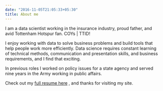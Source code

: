 ```yaml
---
date: "2016-11-05T21:05:33+05:30"
title: About me
---
```


I am a data scientist working in the insurance industry, proud father, and avid
Tottenham Hotspur fan.  COYs | TTID!


I enjoy working with data to solve business problems and build tools that help
people work more efficiently.  Data science requires constant learning of technical
methods, communication and presentation skills, and business requirements, 
and I find that exciting.

In previous roles I worked on policy issues for a state agency and served nine
years in the Army working in public affairs.


Check out my <a href="https://mattleary-resume.netlify.com/" target="_blank">full resume here</a>
, and thanks for visiting my site.

